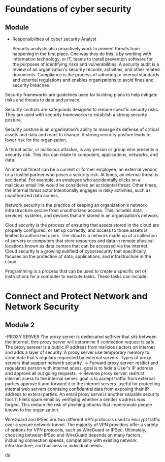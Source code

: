 # Foundations of cyber security
## Module 
- Responsibilities of cyber security Analyst
   
  Security analysts also proactively work to prevent threats from happening in the first place. One way they do this is by working with information technology, or IT, teams to install prevention software for the purposes of identifying risks and vulnerabilities.
  A security audit is a review of an organization's security records, activities, and other related documents.
Compliance is the process of adhering to internal standards and external regulations and enables organizations to avoid fines and security breaches.

Security frameworks are guidelines used for building plans to help mitigate risks and threats to data and privacy.

Security controls are safeguards designed to reduce specific security risks. They are used with security frameworks to establish a strong security posture.

Security posture is an organization’s ability to manage its defense of critical assets and data and react to change. A strong security posture leads to lower risk for the organization.

A threat actor, or malicious attacker, is any person or group who presents a security risk. This risk can relate to computers, applications, networks, and data.

An internal threat can be a current or former employee, an external vendor, or a trusted partner who poses a security risk. At times, an internal threat is accidental. For example, an employee who accidentally clicks on a malicious email link would be considered an accidental threat. Other times, the internal threat actor intentionally engages in risky activities, such as unauthorized data access.

Network security is the practice of keeping an organization's network infrastructure secure from unauthorized access. This includes data, services, systems, and devices that are stored in an organization’s network.

Cloud security is the process of ensuring that assets stored in the cloud are properly configured, or set up correctly, and access to those assets is limited to authorized users. The cloud is a network made up of a collection of servers or computers that store resources and data in remote physical locations known as data centers that can be accessed via the internet. Cloud security is a growing subfield of cybersecurity that specifically focuses on the protection of data, applications, and infrastructure in the cloud.

Programming is a process that can be used to create a specific set of instructions for a computer to execute tasks. These tasks can include:

# Connect and Protect Network and Network Security
## Module 2
-PROXY SERVER
 The proxy server is dedeicated se3rver that sits between the internet, thre prozy server will determine if connection request is safe.
The proxy serever is a public IP address from malicious actors on internet and adds a layer of security.
A proxy server use temprorary memory to stroe data that's regulary requested by external servers.
 Types of proxy servers that support network security.
  -> Forward proxy server: resitict and regualates person with internet acess.
      goal is to hide a User's IP address and approve all out going requests.
  -> Reverse proxy server: resitrict internet acess to the internal server.
      goal is to accept traffic from external parties approve it and forward it to the internel servers.
      useful for protecting intetnal web servers conntaing confidential data from exposing their IP address
      to exteral parties.
      An email proxy serve is another valuable security tool. It Filets spam email by verifiying whether a sender's adress was forged.
      This reduce the risk of phsihing attacks that impersonate people known to the organization.

WireGuard and IPSec are two different VPN protocols used to encrypt traffic over a secure network tunnel. 
The majority of VPN providers offer a variety of options for VPN protocols, such as WireGuard or IPSec. Ultimately, choosing between IPSec and WireGuard depends on many factors, including connection speeds, compatibility with existing network infrastructure, and business or individual needs.
 

  ds
